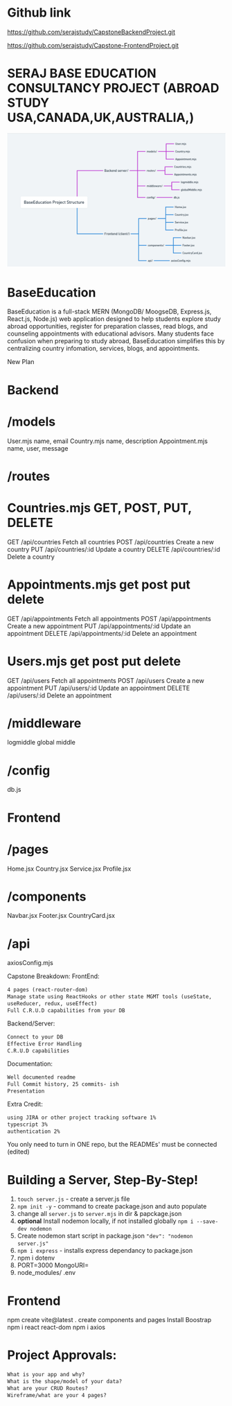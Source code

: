 # Github link
https://github.com/serajstudy/CapstoneBackendProject.git

https://github.com/serajstudy/Capstone-FrontendProject.git




# SERAJ BASE EDUCATION CONSULTANCY  PROJECT (ABROAD STUDY USA,CANADA,UK,AUSTRALIA,)
![Wireframe](<Screenshot 2025-10-14 232330.png>)
 

# BaseEducation
BaseEducation is a full-stack MERN (MongoDB/ MoogseDB, Express.js, React.js, Node.js) web application designed to help students explore study abroad opportunities, register for preparation classes, read blogs, and counseling appointments with educational advisors. Many students face confusion when preparing to study abroad, BaseEducation simplifies this by centralizing country infomation, services, blogs, and appointments.



New Plan

# Backend
# /models
User.mjs            name, email
Country.mjs         name, description
Appointment.mjs     name, user, message
# /routes
     
# Countries.mjs   GET, POST, PUT, DELETE
GET      	/api/countries	    Fetch all countries
POST    	/api/countries	    Create a new country
PUT     	/api/countries/:id	Update a country
DELETE  	/api/countries/:id	Delete a country
# Appointments.mjs  get post put delete
GET     	/api/appointments	    Fetch all appointments
POST    	/api/appointments	    Create a new appointment
PUT     	/api/appointments/:id	Update an appointment
DELETE  	/api/appointments/:id	Delete an appointment

# Users.mjs  get post put delete
GET     	/api/users	    Fetch all appointments
POST    	/api/users	    Create a new appointment
PUT     	/api/users/:id	Update an appointment
DELETE  	/api/users/:id	Delete an appointment
# /middleware
logmiddle
global middle
  
# /config
db.js   


# Frontend
# /pages
Home.jsx
Country.jsx
Service.jsx 
Profile.jsx

# /components
Navbar.jsx
Footer.jsx
CountryCard.jsx
# /api
 axiosConfig.mjs




Capstone Breakdown:
FrontEnd:

    4 pages (react-router-dom)
    Manage state using ReactHooks or other state MGMT tools (useState, useReducer, redux, useEffect)
    Full C.R.U.D capabilities from your DB

Backend/Server:

    Connect to your DB
    Effective Error Handling
    C.R.U.D capabilities

Documentation:

    Well documented readme
    Full Commit history, 25 commits- ish
    Presentation

Extra Credit:

    using JIRA or other project tracking software 1%
    typescript 3%
    authentication 2%

You only need to turn in ONE repo, but the READMEs' must be connected (edited) 

# Building a Server, Step-By-Step!

1.  `touch server.js` - create a server.js file
2.  `npm init -y` - command to create package.json and auto populate
3.  change all `server.js` to  `server.mjs` in dir & papckage.json
4.  **optional** Install nodemon locally, if not installed globally `npm i --save-dev nodemon`
5.  Create nodemon start script in package.json `"dev": "nodemon server.js"`
6.  `npm i express` - installs express dependancy to package.json
7. npm i dotenv
8. PORT=3000
MongoURI=
9. node_modules/
.env


# Frontend
npm create vite@latest .
create components and pages
Install Boostrap
npm i react react-dom
npm i axios


# Project Approvals:

    What is your app and why?
    What is the shape/model of your data?
    What are your CRUD Routes?
    Wireframe/what are your 4 pages?



